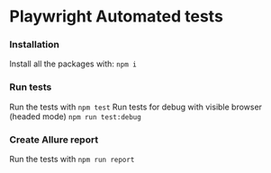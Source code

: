 # Playwright Automated tests

### Installation

Install all the packages with: `npm i`

### Run tests

Run the tests with `npm test`
Run tests for debug with visible browser (headed mode) `npm run test:debug`

### Create Allure report

Run the tests with `npm run report`
